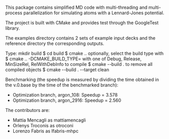 This package contains simplified MD code with multi-threading and multi-process 
parallelization for simulating atoms with a Lennard-Jones potential.

The project is built with CMake and provides test through the GoogleTest library.

The examples directory contains 2 sets of example input decks
and the reference directory the corresponding outputs.

Type: mkdir build
$ cd build
$ cmake ..
optionally, select the build type with
$ cmake .. -DCMAKE_BUILD_TYPE=<type>
with <type> one of Debug, Release, MinSizeRel, RelWithDebInfo
to compile
$ cmake --build .
to remove all compiled objects
$ cmake --build . --target clean
  
Benchmarking (the speedup is measured by dividing the time obtained in the v.0.base by the time of the benchmarked branch):
- Optimization branch, argon_108:  Speedup = 3.578
- Optimization branch, argon_2916: Speedup = 2.560

The contributors are:
- Mattia Mencagli as mattiamencagli
- Orlenys Troconis as otroconi
- Lorenzo Fabris as lfabris-mhpc
